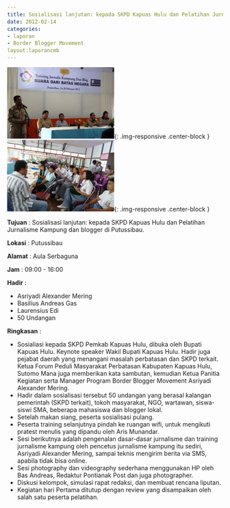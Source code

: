 ```yaml
---
title: Sosialisasi lanjutan: kepada SKPD Kapuas Hulu dan Pelatihan Jurnalisme Kampung dan blogger di Putussibau.
date: 2012-02-14
categories:
- laporan
- Border Blogger Movement
layout:laporancmb
---
```


![250px-FEBRUARI_14_2012_SOSIALISASI_LANJUTAN_BBM_DI_KAPUAS_HU.jpg](/_uploads/250px-FEBRUARI_14_2012_SOSIALISASI_LANJUTAN_BBM_DI_KAPUAS_HU.jpg){: .img-responsive .center-block }
![250px-FEBRUARI_14_2012_PELATIHAN_BBM_DI_KAPUAS_HULU.jpg](/_uploads/250px-FEBRUARI_14_2012_PELATIHAN_BBM_DI_KAPUAS_HULU.jpg){: .img-responsive .center-block }

**Tujuan** :  Sosialisasi lanjutan: kepada SKPD Kapuas Hulu dan Pelatihan Jurnalisme Kampung dan blogger di Putussibau. 

**Lokasi** :  Putussibau  

**Alamat** :  Aula Serbaguna 

**Jam** :  09:00 - 16:00 

**Hadir** :
* Asriyadi Alexander Mering
* Basilius Andreas Gas
* Laurensius Edi
* 50 Undangan

**Ringkasan** :
* Sosialiasi kepada SKPD Pemkab Kapuas Hulu, dibuka oleh Bupati Kapuas Hulu. Keynote speaker Wakil Bupati Kapuas Hulu. Hadir juga pejabat daerah yang menangani masalah perbatasan dan SKPD terkait. Ketua Forum Peduli Masyarakat Perbatasan Kabupaten Kapuas Hulu, Sutomo Mana juga memberikan kata sambutan, kemudian Ketua Panitia Kegiatan serta Manager Program Border Blogger Movement Asriyadi Alexander Mering.
* Hadir dalam sosialisasi tersebut 50 undangan yang berasal kalangan pemerintah (SKPD terkait), tokoh masyarakat, NGO, wartawan, siswa-siswi SMA, beberapa mahasiswa dan blogger lokal.
* Setelah makan siang, peserta sosialisasi pulang.
* Peserta training selanjutnya pindah ke ruangan wifi, untuk mengikuti pratest menulis yang dipandu oleh Aris Munandar. 
* Sesi berikutnya adalah pengenalan dasar-dasar jurnalisme dan training jurnalisme kampung oleh pencetus jurnalisme kampung itu sediri, Asriyadi Alexander Mering, sampai teknis mengirim berita via SMS, apabila tidak bisa online.
* Sesi photography dan videography sederhana menggunakan HP oleh Bas Andreas, Redaktur Pontianak Post dan juga photographer.
* Diskusi kelompok, simulasi rapat redaksi, dan membuat rencana liputan. 
* Kegiatan hari Pertama ditutup dengan review yang disampaikan oleh salah satu peserta pelatihan.


